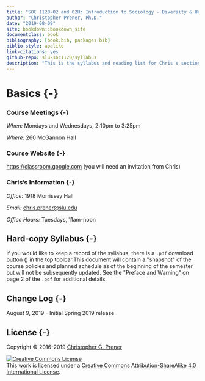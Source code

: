 ```yaml
--- 
title: "SOC 1120-02 and 02H: Introduction to Sociology - Diversity & Health"
author: "Christopher Prener, Ph.D."
date: "2019-08-09"
site: bookdown::bookdown_site
documentclass: book
bibliography: [book.bib, packages.bib]
biblio-style: apalike
link-citations: yes
github-repo: slu-soc1120/syllabus
description: "This is the syllabus and reading list for Chris's section of SOC 1120."
---
```


# Basics {-}

### Course Meetings {-}

*When:* Mondays and Wednesdays, 2:10pm to 3:25pm

*Where:* 260 McGannon Hall

### Course Website {-}

<https://classroom.google.com> (you will need an invitation from Chris)

### Chris’s Information {-}

*Office:* 1918 Morrissey Hall

*Email:* <chris.prener@slu.edu>

*Office Hours:* Tuesdays, 11am-noon

## Hard-copy Syllabus {-}
If you would like to keep a record of the syllabus, there is a `.pdf` download button (<i class="fa fa-file-pdf-o"></i>) in the top toolbar.This document will contain a "snapshot" of the course policies and planned schedule as of the beginning of the semester but will not be subsequently updated. See the "Preface and Warning" on page 2 of the `.pdf` for additional details.

## Change Log {-}

August 9, 2019 - Initial Spring 2019 release

## License {-}
Copyright © 2016-2019 [Christopher G. Prener](https://chris-prener.github.io)

<a rel="license" href="http://creativecommons.org/licenses/by-sa/4.0/"><img alt="Creative Commons License" style="border-width:0" src="https://i.creativecommons.org/l/by-sa/4.0/88x31.png" /></a><br />This work is licensed under a <a rel="license" href="http://creativecommons.org/licenses/by-sa/4.0/">Creative Commons Attribution-ShareAlike 4.0 International License</a>.



